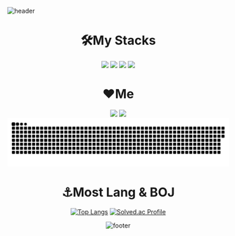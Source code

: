 ![header](https://capsule-render.vercel.app/api?type=waving&color=gradient&height=300&section=header&text=Android%20Developer&fontSize=80&animation=fadeIn&fontAlignY=40&desc=wsi1212)

# <div align="center">🛠️My Stacks
<div align="center">
<img src="https://img.shields.io/badge/c-%2300599C.svg?style=for-square&logo=c&logoColor=white"/>
<img src="https://img.shields.io/badge/Android-3DDC84?style=flat-square&logo=Android&logoColor=white"/>
<img src="https://img.shields.io/badge/Kotlin-7F52FF?style=flat-square&logo=Kotlin&logoColor=white"/>
<img src="https://img.shields.io/badge/python-3776AB?style=flat-square&logo=python&logoColor=white">
  


# <div align="center">❤️Me
<div align="center">
<a 
align="center"
href="https://www.instagram.com/wsiwsiwsi123/"><img src="https://img.shields.io/badge/Instagram-E4405F?style=flat-square&logo=Instagram&logoColor=white&link=https://www.instagram.com/wsiwsiwsi123/"/></a>
<a href="mailto:wsiwsiwsi123@gmail.com"><img src="https://img.shields.io/badge/Gmail-d14836?style=flat-square&logo=Gmail&logoColor=white&link=wsiwsiwsi123@gmail.com"/>
</a>
<img src="https://github.com/wsi1212/wsi1212/blob/main/contributions.svg" />

 # <div align="center">⚓Most Lang & BOJ</div>
[![Top Langs](https://github-readme-stats.vercel.app/api/top-langs/?username=wsi1212&layout=compact)](https://github.com/wsi1212/github-readme-stats)
[![Solved.ac Profile](http://mazassumnida.wtf/api/v2/generate_badge?boj=wsi1212)](https://solved.ac/profile/doldory55)

  
![footer](https://capsule-render.vercel.app/api?type=wave&color=gradient&height=200&section=footer&fontSize=90)
